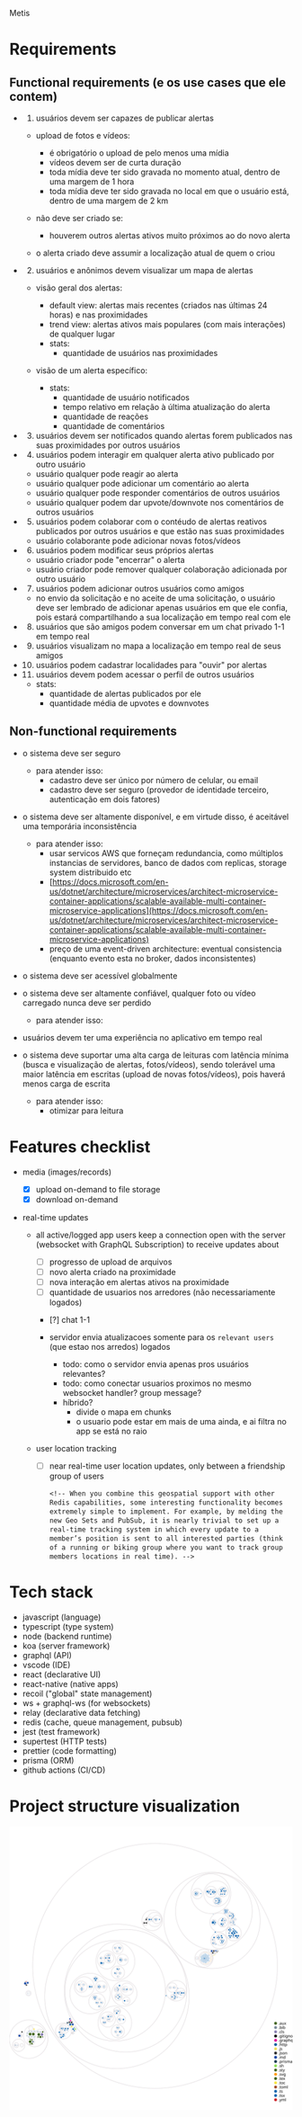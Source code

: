 Metis

# Requirements

## Functional requirements (e os use cases que ele contem)

- 1. usuários devem ser capazes de publicar alertas  

  - upload de fotos e vídeos:
    - é obrigatório o upload de pelo menos uma mídia
    - vídeos devem ser de curta duração
    - toda mídia deve ter sido gravada no momento atual, dentro de uma margem de 1 hora
    - toda mídia deve ter sido gravada no local em que o usuário está, dentro de uma margem de 2 km

  - não deve ser criado se:
    - houverem outros alertas ativos muito próximos ao do novo alerta
      <!-- tentativa de evitar duplicações de alertas -->
  
  - o alerta criado deve assumir a localização atual de quem o criou

- 2. usuários e anônimos devem visualizar um mapa de alertas

  - visão geral dos alertas: 
    - default view: alertas mais recentes (criados nas últimas 24 horas) e nas proximidades
    - trend view: alertas ativos mais populares (com mais interações) de qualquer lugar
    - stats:
      - quantidade de usuários nas proximidades

  - visão de um alerta específico:
    - stats:
      - quantidade de usuário notificados
      - tempo relativo em relação à última atualização do alerta
      - quantidade de reações
      - quantidade de comentários

- 3. usuários devem ser notificados quando alertas forem publicados nas suas proximidades por outros usuários

- 4. usuários podem interagir em qualquer alerta ativo publicado por outro usuário
  <!-- sem chat real-time, pois teria muitos usuários conectados -->
  - usuário qualquer pode reagir ao alerta
  - usuário qualquer pode adicionar um comentário ao alerta
  - usuário qualquer pode responder comentários de outros usuários
  - usuário qualquer podem dar upvote/downvote nos comentários de outros usuários

  <!-- - usuários podem reportar o alerta? -->
    <!-- se estão em conformidade com app guidelines -->
    <!-- todo: usuários reportam/denunciam outros usuários? -->
    <!-- todo: usuários se auto moderam? avaliam e são avaliados? main moderators avaliam usuarios, e ai seu peso vale mais? -->

- 5. usuários podem colaborar com o contéudo de alertas reativos publicados por outros usuários e que estão nas suas proximidades

  - usuário colaborante pode adicionar novas fotos/vídeos
  
- 6. usuários podem modificar seus próprios alertas

  - usuário criador pode "encerrar" o alerta
  - usuário criador pode remover qualquer colaboração adicionada por outro usuário

  <!-- todo: usuário criador pode ajustar a localização do alerta? -->
    <!-- área ajustável disponível? ex: dentro de 100 metros de distância da localicação atual do alerta -->
    <!-- mas ai precisaria limitar também o número de ajustes permitidos -->

- 7. usuários podem adicionar outros usuários como amigos

  - no envio da solicitação e no aceite de uma solicitação, o usuário deve ser lembrado de adicionar apenas usuários em que ele confia, pois estará compartilhando a sua localização em tempo real com ele

- 8. usuários que são amigos podem conversar em um chat privado 1-1 em tempo real

- 9. usuários visualizam no mapa a localização em tempo real de seus amigos

- 10. usuários podem cadastrar localidades para "ouvir" por alertas
  <!-- - exemplos: casa dele, casa da vó, local de trabalho -->

- 11. usuários devem podem acessar o perfil de outros usuários

  - stats:
    - quantidade de alertas publicados por ele
    - quantidade média de upvotes e downvotes

## Non-functional requirements

- o sistema deve ser seguro

  - para atender isso:
    - cadastro deve ser único por número de celular, ou email
    - cadastro deve ser seguro (provedor de identidade terceiro, autenticação em dois fatores)

- o sistema deve ser altamente disponível, e em virtude disso, é aceitável uma temporária inconsistência

  - para atender isso:
    - usar servicos AWS que forneçam redundancia, como múltiplos instancias de servidores, banco de dados com replicas, storage system distribuido etc
    - [https://docs.microsoft.com/en-us/dotnet/architecture/microservices/architect-microservice-container-applications/scalable-available-multi-container-microservice-applications](https://docs.microsoft.com/en-us/dotnet/architecture/microservices/architect-microservice-container-applications/scalable-available-multi-container-microservice-applications)
    - preço de uma event-driven architecture: eventual consistencia (enquanto evento esta no broker, dados inconsistentes)

- o sistema deve ser acessível globalmente

- o sistema deve ser altamente confiável, qualquer foto ou vídeo carregado nunca deve ser perdido

  - para atender isso:

- usuários devem ter uma experiência no aplicativo em tempo real

- o sistema deve suportar uma alta carga de leituras com latência mínima (busca e visualização de alertas, fotos/vídeos), sendo tolerável uma maior latência em escritas (upload de novas fotos/vídeos), pois haverá menos carga de escrita
  - para atender isso:
    - otimizar para leitura


# Features checklist


- media (images/records)

  - [x] upload on-demand to file storage
  - [x] download on-demand

- real-time updates

  - all active/logged app users keep a connection open with the server (websocket with GraphQL Subscription) to receive updates about

    - [ ] progresso de upload de arquivos
    - [ ] novo alerta criado na proximidade
    - [ ] nova interação em alertas ativos na proximidade
    - [ ] quantidade de usuarios nos arredores (não necessariamente logados)
    - [?] chat 1-1
      <!-- https://www.youtube.com/watch?v=E3NHd-PkLrQ -->
      <!-- https://dev.to/dsckiitdev/build-a-chat-app-with-graphql-subscriptions-typescript-part-2-3k35 -->

    - servidor envia atualizacoes somente para os `relevant users` (que estao nos arredos) logados
      - todo: como o servidor envia apenas pros usuários relevantes?
      - todo: como conectar usuarios proximos no mesmo websocket handler? group message?
      - híbrido?
        - divide o mapa em chunks
        - o usuario pode estar em mais de uma ainda, e ai filtra no app se está no raio

  - user location tracking
    - [ ] near real-time user location updates, only between a friendship group of users
      <!-- https://www.infoworld.com/article/3128306/build-geospatial-apps-with-redis.html -->
        <!-- https://github.com/RedisLabs/geo.lua#location-updates -->
          <!-- When you combine this geospatial support with other Redis capabilities, some interesting functionality becomes extremely simple to implement. For example, by melding the new Geo Sets and PubSub, it is nearly trivial to set up a real-time tracking system in which every update to a member’s position is sent to all interested parties (think of a running or biking group where you want to track group members locations in real time). -->

# Tech stack

- javascript (language)
- typescript (type system)
- node (backend runtime)
- koa (server framework)
- graphql (API)
- vscode (IDE)
- react (declarative UI)
- react-native (native apps)
- recoil ("global" state management)
- ws + graphql-ws (for websockets)
- relay (declarative data fetching)
- redis (cache, queue management, pubsub)
- jest (test framework)
- supertest (HTTP tests)
- prettier (code formatting)
- prisma (ORM)
- github actions (CI/CD)

<!-- - mongoose (mongo schema) -->
<!-- - bulljs (event driven distributed jobs) -->
<!-- - webpack (bundling server and frontend apps) -->
<!-- - rollup (bundling for packages and libraries) -->
<!-- - babel (enable modern syntax and plugins) -->
<!-- - jscodeshift (codemod) -->
<!-- - openapi (API REST documentation) -->
<!-- - docusuarus (documentation) -->
<!-- - eslint (lint rules) -->
<!-- - hygen (codegen) -->
<!-- - styled-components (css in js) -->
<!-- - storybook (design system and email builder) -->
<!-- - testing library (testing dom) -->
<!-- - material-ui (ui base components) -->
<!-- - styled-system (functional css) -->
<!-- - react-router (routing) -->
<!-- - nivo + d3 (for charts) -->
<!-- - react-table (table management) -->
<!-- - draftjs (richtext) -->
<!-- - formik (forms) -->
<!-- - fastlane (android/ios deploy automation) -->

# Project structure visualization

![Visualization of this repository structure](./diagram.svg)


